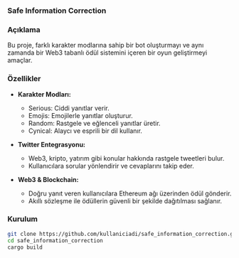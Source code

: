 ### Safe Information Correction

### Açıklama
Bu proje, farklı karakter modlarına sahip bir bot oluşturmayı ve aynı zamanda bir Web3 tabanlı ödül sistemini içeren bir oyun geliştirmeyi amaçlar.

### Özellikler
- **Karakter Modları:**  
  - Serious: Ciddi yanıtlar verir.  
  - Emojis: Emojilerle yanıtlar oluşturur.  
  - Random: Rastgele ve eğlenceli yanıtlar üretir.  
  - Cynical: Alaycı ve esprili bir dil kullanır.  

- **Twitter Entegrasyonu:**  
  - Web3, kripto, yatırım gibi konular hakkında rastgele tweetleri bulur.  
  - Kullanıcılara sorular yönlendirir ve cevaplarını takip eder.  

- **Web3 & Blockchain:**  
  - Doğru yanıt veren kullanıcılara Ethereum ağı üzerinden ödül gönderir.  
  - Akıllı sözleşme ile ödüllerin güvenli bir şekilde dağıtılması sağlanır.  

### Kurulum
```sh
git clone https://github.com/kullaniciadi/safe_information_correction.git
cd safe_information_correction
cargo build
